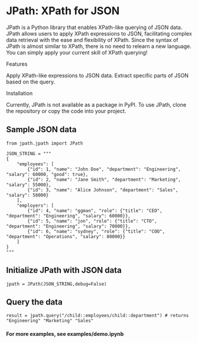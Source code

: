 # JPath: XPath for JSON

JPath is a Python library that enables XPath-like querying of JSON data. JPath allows users to apply XPath expressions to JSON, facilitating complex data retrieval with the ease and flexibility of XPath. Since the syntax of JPath is almost similar to XPath, there is no need to relearn a new language. You can simply apply your current skill of XPath querying!

Features

Apply XPath-like expressions to JSON data.
Extract specific parts of JSON based on the query.

Installation

Currently, JPath is not available as a package in PyPI. To use JPath, clone the repository or copy the code into your project.

## Sample JSON data

```
from jpath.jpath import JPath

JSON_STRING = """
{
	"employees": [
		{"id": 1, "name": "John Doe", "department": "Engineering", "salary": 60000, "good": true},
		{"id": 2, "name": "Jane Smith", "department": "Marketing", "salary": 55000},
		{"id": 3, "name": "Alice Johnson", "department": "Sales", "salary": 58000}
	],
    "employers": [
		{"id": 4, "name": "ggman", "role": {"title": "CEO", "department": "Engineering", "salary": 60000}},
		{"id": 5, "name": "jon", "role": {"title": "CTO", "department": "Engineering", "salary": 70000}},
		{"id": 6, "name": "sydney", "role": {"title": "COO", "department": "Operations", "salary": 80000}}
	]
}
"""
```

## Initialize JPath with JSON data

```
jpath = JPath(JSON_STRING,debug=False)
```

## Query the data

```
result = jpath.query("/child::employees/child::department") # returns "Engineering" "Marketing" "Sales"
```

#### For more examples, see examples/demo.ipynb
